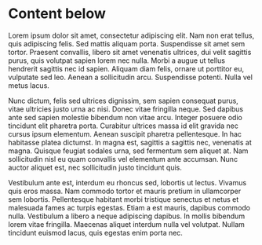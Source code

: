 # Content below

Lorem ipsum dolor sit amet, consectetur adipiscing elit. Nam non erat tellus, quis adipiscing felis. Sed mattis aliquam porta. Suspendisse sit amet sem tortor. Praesent convallis, libero sit amet venenatis ultrices, dui velit sagittis purus, quis volutpat sapien lorem nec nulla. Morbi a augue ut tellus hendrerit sagittis nec id sapien. Aliquam diam felis, ornare ut porttitor eu, vulputate sed leo. Aenean a sollicitudin arcu. Suspendisse potenti. Nulla vel metus lacus.

Nunc dictum, felis sed ultrices dignissim, sem sapien consequat purus, vitae ultricies justo urna ac nisi. Donec vitae fringilla neque. Sed dapibus ante sed sapien molestie bibendum non vitae arcu. Integer posuere odio tincidunt elit pharetra porta. Curabitur ultrices massa id elit gravida nec cursus ipsum elementum. Aenean suscipit pharetra pellentesque. In hac habitasse platea dictumst. In magna est, sagittis a sagittis nec, venenatis at magna. Quisque feugiat sodales urna, sed fermentum sem aliquet at. Nam sollicitudin nisl eu quam convallis vel elementum ante accumsan. Nunc auctor aliquet est, nec sollicitudin justo tincidunt quis.

Vestibulum ante est, interdum eu rhoncus sed, lobortis ut lectus. Vivamus quis eros massa. Nam commodo tortor et mauris pretium in ullamcorper sem lobortis. Pellentesque habitant morbi tristique senectus et netus et malesuada fames ac turpis egestas. Etiam a est mauris, dapibus commodo nulla. Vestibulum a libero a neque adipiscing dapibus. In mollis bibendum lorem vitae fringilla. Maecenas aliquet interdum nulla vel volutpat. Nullam tincidunt euismod lacus, quis egestas enim porta nec.